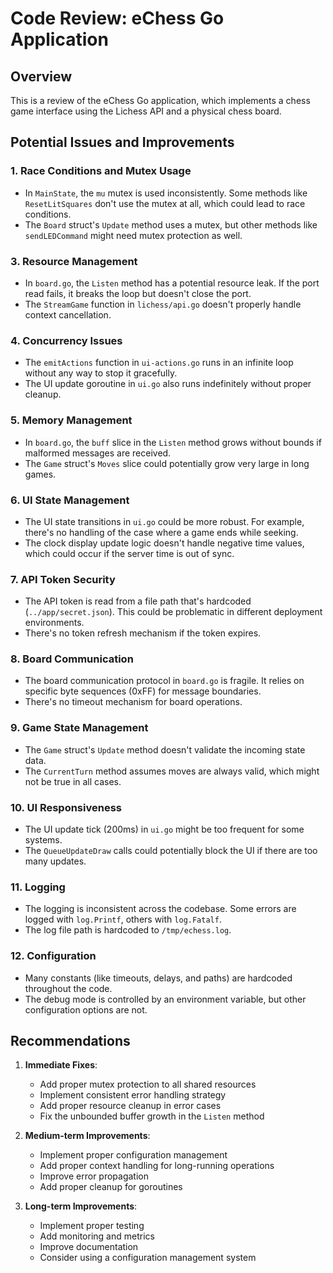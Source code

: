 # Code Review: eChess Go Application

## Overview

This is a review of the eChess Go application, which implements a chess game interface using the Lichess API and a physical chess board.

## Potential Issues and Improvements

### 1. Race Conditions and Mutex Usage

- In `MainState`, the `mu` mutex is used inconsistently. Some methods like `ResetLitSquares` don't use the mutex at all, which could lead to race conditions.
- The `Board` struct's `Update` method uses a mutex, but other methods like `sendLEDCommand` might need mutex protection as well.

### 3. Resource Management

- In `board.go`, the `Listen` method has a potential resource leak. If the port read fails, it breaks the loop but doesn't close the port.
- The `StreamGame` function in `lichess/api.go` doesn't properly handle context cancellation.

### 4. Concurrency Issues

- The `emitActions` function in `ui-actions.go` runs in an infinite loop without any way to stop it gracefully.
- The UI update goroutine in `ui.go` also runs indefinitely without proper cleanup.

### 5. Memory Management

- In `board.go`, the `buff` slice in the `Listen` method grows without bounds if malformed messages are received.
- The `Game` struct's `Moves` slice could potentially grow very large in long games.

### 6. UI State Management

- The UI state transitions in `ui.go` could be more robust. For example, there's no handling of the case where a game ends while seeking.
- The clock display update logic doesn't handle negative time values, which could occur if the server time is out of sync.

### 7. API Token Security

- The API token is read from a file path that's hardcoded (`../app/secret.json`). This could be problematic in different deployment environments.
- There's no token refresh mechanism if the token expires.

### 8. Board Communication

- The board communication protocol in `board.go` is fragile. It relies on specific byte sequences (0xFF) for message boundaries.
- There's no timeout mechanism for board operations.

### 9. Game State Management

- The `Game` struct's `Update` method doesn't validate the incoming state data.
- The `CurrentTurn` method assumes moves are always valid, which might not be true in all cases.

### 10. UI Responsiveness

- The UI update tick (200ms) in `ui.go` might be too frequent for some systems.
- The `QueueUpdateDraw` calls could potentially block the UI if there are too many updates.

### 11. Logging

- The logging is inconsistent across the codebase. Some errors are logged with `log.Printf`, others with `log.Fatalf`.
- The log file path is hardcoded to `/tmp/echess.log`.

### 12. Configuration

- Many constants (like timeouts, delays, and paths) are hardcoded throughout the code.
- The debug mode is controlled by an environment variable, but other configuration options are not.

## Recommendations

1. **Immediate Fixes**:

   - Add proper mutex protection to all shared resources
   - Implement consistent error handling strategy
   - Add proper resource cleanup in error cases
   - Fix the unbounded buffer growth in the `Listen` method

2. **Medium-term Improvements**:

   - Implement proper configuration management
   - Add proper context handling for long-running operations
   - Improve error propagation
   - Add proper cleanup for goroutines

3. **Long-term Improvements**:
   - Implement proper testing
   - Add monitoring and metrics
   - Improve documentation
   - Consider using a configuration management system

